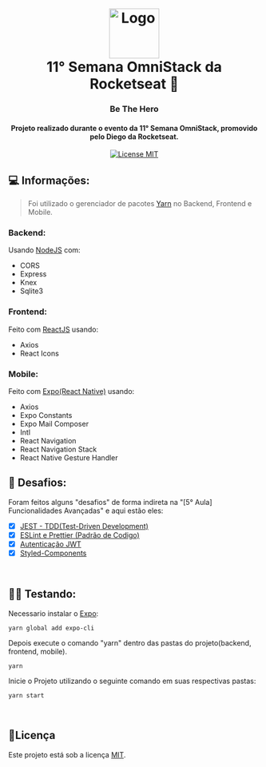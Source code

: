 <h1 align="center">
<img src="webBeHero/src/assets/logo.svg?raw=true" alt="Logo" width="100">
  <br>
  11° Semana OmniStack da Rocketseat 🚀
  <br>
</h1>

<h3 align="center">Be The Hero</h4>

<h4 align="center">Projeto realizado durante o evento da 11° Semana OmniStack, promovido pelo Diego da Rocketseat.</h4>
<p align="center">
  <a href="https://opensource.org/licenses/MIT">
    <img src="https://img.shields.io/badge/License-MIT-blue.svg" alt="License MIT">
  </a>
</p>

## 💻 Informações:

> Foi utilizado o gerenciador de pacotes [Yarn](https://yarnpkg.com/pt-BR/) no Backend, Frontend e Mobile.

### Backend:

Usando [NodeJS](https://nodejs.org/) com:

- CORS
- Express
- Knex
- Sqlite3

### Frontend:

Feito com [ReactJS](https://reactjs.org/) usando:

- Axios
- React Icons

### Mobile:

Feito com [Expo(React Native)](https://expo.io/) usando:

- Axios
- Expo Constants
- Expo Mail Composer
- Intl
- React Navigation
- React Navigation Stack
- React Native Gesture Handler

## 👊 Desafios:

Foram feitos alguns "desafios" de forma indireta na "[5° Aula] Funcionalidades Avançadas" e aqui estão eles:

- [x] <a href="https://github.com/drawciamage/semana-omnistack-11/commit/03f3af091b834cec972a490ac346b520767c5802">JEST - TDD(Test-Driven Development)</a>
- [x] <a href="https://github.com/drawciamage/semana-omnistack-11/commit/03f3af091b834cec972a490ac346b520767c5802">ESLint e Prettier (Padrão de Codigo)</a>
- [x] <a href="https://github.com/drawciamage/semana-omnistack-11/commit/6f9efe410bd8b508e4308c0a25493f634c187f0b">Autenticação JWT</a>
- [x] <a href="https://github.com/drawciamage/semana-omnistack-11/commit/b7bb63a1b67237e285aa8003e3d6340a1d3dc497">Styled-Components</a>

<br>

## 👨‍🏫 Testando:

Necessario instalar o [Expo](https://expo.io/):

```
yarn global add expo-cli
```

Depois execute o comando "yarn" dentro das pastas do projeto(backend, frontend, mobile).

```
yarn
```

Inicie o Projeto utilizando o seguinte comando em suas respectivas pastas:

```
yarn start
```

<br>

## 📝Licença

Este projeto está sob a licença [MIT](LICENSE).
